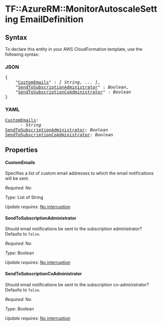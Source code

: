 # TF::AzureRM::MonitorAutoscaleSetting EmailDefinition

## Syntax

To declare this entity in your AWS CloudFormation template, use the following syntax:

### JSON

<pre>
{
    "<a href="#customemails" title="CustomEmails">CustomEmails</a>" : <i>[ String, ... ]</i>,
    "<a href="#sendtosubscriptionadministrator" title="SendToSubscriptionAdministrator">SendToSubscriptionAdministrator</a>" : <i>Boolean</i>,
    "<a href="#sendtosubscriptioncoadministrator" title="SendToSubscriptionCoAdministrator">SendToSubscriptionCoAdministrator</a>" : <i>Boolean</i>
}
</pre>

### YAML

<pre>
<a href="#customemails" title="CustomEmails">CustomEmails</a>: <i>
      - String</i>
<a href="#sendtosubscriptionadministrator" title="SendToSubscriptionAdministrator">SendToSubscriptionAdministrator</a>: <i>Boolean</i>
<a href="#sendtosubscriptioncoadministrator" title="SendToSubscriptionCoAdministrator">SendToSubscriptionCoAdministrator</a>: <i>Boolean</i>
</pre>

## Properties

#### CustomEmails

Specifies a list of custom email addresses to which the email notifications will be sent.

_Required_: No

_Type_: List of String

_Update requires_: [No interruption](https://docs.aws.amazon.com/AWSCloudFormation/latest/UserGuide/using-cfn-updating-stacks-update-behaviors.html#update-no-interrupt)

#### SendToSubscriptionAdministrator

Should email notifications be sent to the subscription administrator? Defaults to `false`.

_Required_: No

_Type_: Boolean

_Update requires_: [No interruption](https://docs.aws.amazon.com/AWSCloudFormation/latest/UserGuide/using-cfn-updating-stacks-update-behaviors.html#update-no-interrupt)

#### SendToSubscriptionCoAdministrator

Should email notifications be sent to the subscription co-administrator? Defaults to `false`.

_Required_: No

_Type_: Boolean

_Update requires_: [No interruption](https://docs.aws.amazon.com/AWSCloudFormation/latest/UserGuide/using-cfn-updating-stacks-update-behaviors.html#update-no-interrupt)

